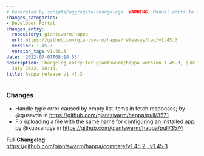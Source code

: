 ```yaml
---
# Generated by scripts/aggregate-changelogs. WARNING: Manual edits to this files will be overwritten.
changes_categories:
- Developer Portal
changes_entry:
  repository: giantswarm/happa
  url: https://github.com/giantswarm/happa/releases/tag/v1.45.3
  version: 1.45.3
  version_tag: v1.45.3
date: '2022-07-07T08:14:55'
description: Changelog entry for giantswarm/happa version 1.45.3, published on 07
  July 2022, 08:14.
title: happa release v1.45.3
---
```


<!-- Release notes generated using configuration in .github/release.yml at main -->

### Changes
* Handle type error caused by empty list items in fetch responses; by @gusevda in https://github.com/giantswarm/happa/pull/3571
* Fix uploading a file with the same name for configuring an installed app; by @kuosandys in https://github.com/giantswarm/happa/pull/3574


**Full Changelog**: https://github.com/giantswarm/happa/compare/v1.45.2...v1.45.3
